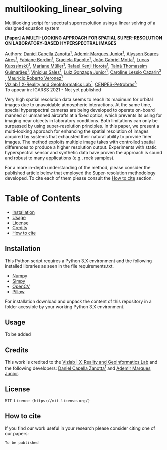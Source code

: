 # multilooking_linear_solving
Multilooking script for spectral superresolution using a linear solving of a designed equation system


**[Paper] A MULTI-LOOKING APPROACH FOR SPATIAL SUPER-RESOLUTION ON LABORATORY-BASED HYPERSPECTRAL IMAGES**

Authors: [Daniel Capella Zanotta<sup>1</sup>](https://www.researchgate.net/profile/Daniel-Zanotta),  [Ademir Marques Junior<sup>1</sup>](https://www.researchgate.net/profile/Ademir_Junior), [Alysson Soares Aires<sup>1</sup>](https://www.researchgate.net/profile/Alysson-Soares-Aires), [Fabiane Bordim<sup>1</sup>](https://www.researchgate.net/profile/Fabiane-Bordin), [Graciela Racolte<sup>1</sup>](), [João Gabriel Motta<sup>1</sup>](https://www.researchgate.net/profile/Joao-Motta), [Lucas Kupssinskü<sup>1</sup>](https://www.researchgate.net/profile/Lucas_Kupssinskue), [Mariane Müller<sup>1</sup>](https://www.researchgate.net/profile/Marianne_Muller), [Rafael Kenji Horota<sup>1</sup>](https://www.researchgate.net/profile/Rafael_Horota), [Tainá Thomassim Guimarães<sup>1</sup>](https://www.researchgate.net/profile/Taina-Guimaraes-2), [Vinícius Sales<sup>1</sup>](), 
[Luiz Gonzaga Junior<sup>1</sup>](https://www.researchgate.net/profile/Luiz_Gonzaga_da_Silveira_Jr), [Caroline Lessio Cazarin<sup>3</sup>](https://www.researchgate.net/profile/Caroline_Cazarin) , [Maurício Roberto Veronez<sup>1</sup>](https://www.researchgate.net/profile/Mauricio_Veronez)	
[Vizlab | X-Reality and GeoInformatics Lab<sup>1</sup>](http://vizlab.unisinos.br/), 
[CENPES-Petrobras<sup>3</sup>](https://petrobras.com.br/en/our-activities/technology-innovation/)  
To appear in: IGARSS 2021 - Not yet published

Very high spatial resolution data seems to reach its maximum for orbital images due to unavoidable atmospheric interactions. At the same time, special hyperspectral cameras are being developed to operate on-board manned or unmanned aircrafts at a fixed optics, which prevents its using for imaging near objects in laboratory conditions. Both limitations can only be surpassed by using super-resolution principles. In this paper, we present a multi-looking approach for enhancing the spatial resolution of images acquired by systems that exhausted their natural ability to provide finer images. The method exploits multiple image takes with controlled spatial differences to produce a higher resolution output. Experiments with static hyperspectral sensor and synthetic data have proven the approach is sound and robust to many applications (e.g., rock samples).

For a more in-depth understanding of the method, please consider the published article below that employed the Super-resolution methodology developed. To cite each of them please consult the [How to cite](#how-to-cite) section.


# Table of Contents

- [Installation](#installation)
- [Usage](#usage)
- [License](#license)
- [Credits](#credits)
- [How to cite](#how-to-cite)


## Installation

This Python script requires a Python 3.X environment and the following installed libraries as seen in the file requirements.txt.

- [Numpy](https://numpy.org/)
- [Simpy]()
- [OpenCV](https://pypi.org/project/opencv-python/)
- [Pillow]()


For installation download and unpack the content of this repository in a folder acessible by your working Python 3.X environment.


## Usage

To be added


## Credits	
This work is credited to the [Vizlab | X-Reality and GeoInformatics Lab](http://vizlab.unisinos.br/) and the following developers:	[Daniel Capella Zanotta<sup>1</sup>](https://www.researchgate.net/profile/Daniel-Zanotta) and [Ademir Marques Junior](https://www.researchgate.net/profile/Ademir_Junior).

## License

    MIT Licence (https://mit-license.org/)

## How to cite

If you find our work useful in your research please consider citing one of our papers:

```bash
To be published
```

